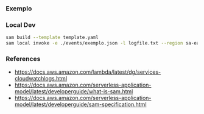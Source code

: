 ### Exemplo


### Local Dev

```bash
sam build --template template.yaml
sam local invoke -e ./events/exemplo.json -l logfile.txt --region sa-east-1
```

### References

- https://docs.aws.amazon.com/lambda/latest/dg/services-cloudwatchlogs.html
- https://docs.aws.amazon.com/serverless-application-model/latest/developerguide/what-is-sam.html
- https://docs.aws.amazon.com/serverless-application-model/latest/developerguide/sam-specification.html

